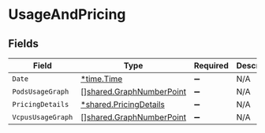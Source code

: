 # UsageAndPricing


## Fields

| Field                                                                       | Type                                                                        | Required                                                                    | Description                                                                 |
| --------------------------------------------------------------------------- | --------------------------------------------------------------------------- | --------------------------------------------------------------------------- | --------------------------------------------------------------------------- |
| `Date`                                                                      | [*time.Time](https://pkg.go.dev/time#Time)                                  | :heavy_minus_sign:                                                          | N/A                                                                         |
| `PodsUsageGraph`                                                            | [][shared.GraphNumberPoint](../../../pkg/models/shared/graphnumberpoint.md) | :heavy_minus_sign:                                                          | N/A                                                                         |
| `PricingDetails`                                                            | [*shared.PricingDetails](../../../pkg/models/shared/pricingdetails.md)      | :heavy_minus_sign:                                                          | N/A                                                                         |
| `VcpusUsageGraph`                                                           | [][shared.GraphNumberPoint](../../../pkg/models/shared/graphnumberpoint.md) | :heavy_minus_sign:                                                          | N/A                                                                         |